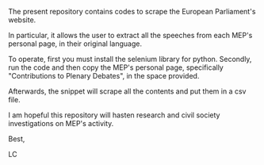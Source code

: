 The present repository contains codes to scrape the European Parliament's website. 

In particular, it allows the user to extract all the speeches from each MEP's personal page, in their original language.

To operate, first you must install the selenium library for python. Secondly, run the code and then copy the MEP's personal page, specifically "Contributions to Plenary Debates", in the space provided.

Afterwards, the snippet will scrape all the contents and put them in a csv file.


I am hopeful this repository will hasten research and civil society investigations on MEP's activity.

Best,

LC
